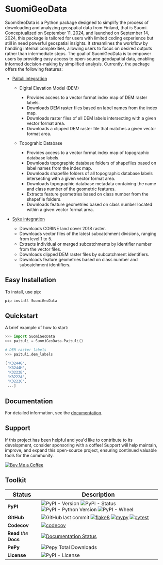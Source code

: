 # SuomiGeoData

SuomiGeoData is a Python package designed to simplify the process of downloading and analyzing geospatial data from Finland, that is Suomi. Conceptualized on September 11, 2024, and launched on September 14, 2024, this package is tailored for users with limited coding experience but still in need powerful geospatial insights. It streamlines the workflow by handling internal complexities, allowing users to focus on desired outputs rather than intermediate steps. The goal of SuomiGeoData is to empower users by providing easy access to open-source geodapatial data, enabling informed decision-making by simplified analysis. Currently, the package offers the following features:


* [Paituli integration](https://paituli.csc.fi/download.html)

    - Digital Elevation Model (DEM)

        - Provides access to a vector format index map of DEM raster labels.
        - Downloads DEM raster files based on label names from the index map.
        - Downloads raster files of all DEM labels intersecting with a given vector format area.
        - Downloads a clipped DEM raster file that matches a given vector format area.
        
    - Topograhic Database
        - Provides access to a vector format index map of topographic database labels.
        - Downloads topographic database folders of shapefiles based on label names from the index map.
        - Downloads shapefile folders of all topographic database labels intersecting with a given vector format area.
        - Downloads topographic database metadata containing the name and class number of the geometric features.
        - Extracts feature geometries based on class number from the shapefile folders.
        - Downloads feature geometries based on class number located within a given vector format area.
    
 * [Syke integration](https://www.syke.fi/en-US/Open_information/Spatial_datasets/Downloadable_spatial_dataset)
 
    - Downloads CORINE land cover 2018 raster.
    - Downloads vector files of the latest subcatchment divisions, ranging from level 1 to 5.
    - Extracts individual or merged subcatchments by identifier number from the vector files.
    - Downloads clipped DEM raster files by subcatchment identifiers.
    - Downloads feature geometries based on class number and subcatchment identifiers.


## Easy Installation

To install, use pip:

```bash
pip install SuomiGeoData
```

## Quickstart
A brief example of how to start:

```python
>>> import SuomiGeoData
>>> paituli = SuomiGeoData.Paituli()

# DEM raster labels
>>> paituli.dem_labels

['K3244G',
 'K3244H',
 'K3222E',
 'K3222A',
 'K3222C',
 ...]
```

## Documentation

For detailed information, see the [documentation](http://suomigeodata.readthedocs.io/).

## Support

If this project has been helpful and you'd like to contribute to its development, consider sponsoring with a coffee! Support will help maintain, improve, and expand this open-source project, ensuring continued valuable tools for the community.

[![Buy Me a Coffee](https://img.shields.io/badge/☕_Buy_me_a_coffee-FFDD00?style=for-the-badge)](https://www.buymeacoffee.com/debasish_pal)


## Toolkit

| <big>Status</big> | <big>Description</big> |
| --- | --- |
| **PyPI**| ![PyPI - Version](https://img.shields.io/pypi/v/SuomiGeoData) ![PyPI - Status](https://img.shields.io/pypi/status/SuomiGeoData) ![PyPI - Python Version](https://img.shields.io/pypi/pyversions/SuomiGeoData) ![PyPI - Wheel](https://img.shields.io/pypi/wheel/SuomiGeoData) |
| **GitHub** | ![GitHub last commit](https://img.shields.io/github/last-commit/debpal/SuomiGeoData) [![flake8](https://github.com/debpal/SuomiGeoData/actions/workflows/linting.yml/badge.svg)](https://github.com/debpal/SuomiGeoData/actions/workflows/linting.yml) [![mypy](https://github.com/debpal/SuomiGeoData/actions/workflows/typing.yml/badge.svg)](https://github.com/debpal/SuomiGeoData/actions/workflows/typing.yml) [![pytest](https://github.com/debpal/SuomiGeoData/actions/workflows/testing.yml/badge.svg)](https://github.com/debpal/SuomiGeoData/actions/workflows/testing.yml) |
| **Codecov** | [![codecov](https://codecov.io/gh/debpal/SuomiGeoData/graph/badge.svg?token=ORFQKXO96C)](https://codecov.io/gh/debpal/SuomiGeoData)  |
| **Read** _the_ **Docs** | [![Documentation Status](https://readthedocs.org/projects/suomigeodata/badge/?version=latest)](https://suomigeodata.readthedocs.io/en/latest/?badge=latest) |
| **PePy** | ![Pepy Total Downloads](https://img.shields.io/pepy/dt/SuomiGeoData) |
| **License** | ![PyPI - License](https://img.shields.io/pypi/l/SuomiGeoData) |












